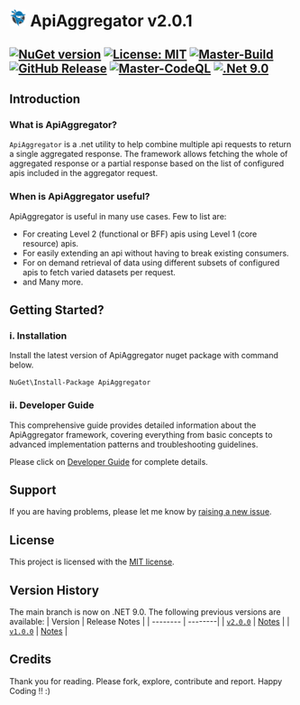 # <img src="https://github.com/CodeShayk/ApiAggregator/blob/master/Images/ninja-icon-16.png" alt="ninja" style="width:30px;"/> ApiAggregator v2.0.1
[![NuGet version](https://badge.fury.io/nu/ApiAggregator.svg)](https://badge.fury.io/nu/ApiAggregator) [![License: MIT](https://img.shields.io/badge/License-MIT-yellow.svg)](https://github.com/CodeShayk/ApiAggregator/blob/master/LICENSE.md) 
[![Master-Build](https://github.com/CodeShayk/ApiAggregator/actions/workflows/Master-Build.yml/badge.svg)](https://github.com/CodeShayk/ApiAggregator/actions/workflows/Master-Build.yml) 
[![GitHub Release](https://img.shields.io/github/v/release/CodeShayk/ApiAggregator?logo=github&sort=semver)](https://github.com/CodeShayk/ApiAggregator/releases/latest)
[![Master-CodeQL](https://github.com/CodeShayk/ApiAggregator/actions/workflows/Master-CodeQL.yml/badge.svg)](https://github.com/CodeShayk/ApiAggregator/actions/workflows/Master-CodeQL.yml) 
[![.Net 9.0](https://img.shields.io/badge/.Net-9.0-blue)](https://dotnet.microsoft.com/en-us/download/dotnet/9.0)
--
## Introduction
### What is ApiAggregator?
`ApiAggregator` is a .net utility to help combine multiple api requests to return a single aggregated response. 
The framework allows fetching the whole of aggregated response or a partial response based on the list of configured apis included in the aggregator request.

### When is ApiAggregator useful?
ApiAggregator is useful in many use cases. Few to list are:
- For creating Level 2 (functional or BFF) apis using Level 1 (core resource) apis.
- For easily extending an api without having to break existing consumers.
- For on demand retrieval of data using different subsets of configured apis to fetch varied datasets per request.
- and Many more.

## Getting Started?
### i. Installation
Install the latest version of ApiAggregator nuget package with command below. 

```
NuGet\Install-Package ApiAggregator 
```

### ii. Developer Guide
This comprehensive guide provides detailed information about the ApiAggregator framework, covering everything from basic concepts to advanced implementation patterns and troubleshooting guidelines.

Please click on [Developer Guide](https://github.com/CodeShayk/ApiAggregator/wiki/Developer-Guide) for complete details.


## Support

If you are having problems, please let me know by [raising a new issue](https://github.com/CodeShayk/ApiAggregator/issues/new/choose).

## License

This project is licensed with the [MIT license](LICENSE).

## Version History
The main branch is now on .NET 9.0. The following previous versions are available:
| Version  | Release Notes |
| -------- | --------|
| [`v2.0.0`](https://github.com/CodeShayk/ApiAggregator/tree/v2.0.0) |  [Notes](https://github.com/CodeShayk/ApiAggregator/releases/tag/v2.0.0) |
| [`v1.0.0`](https://github.com/CodeShayk/ApiAggregator/tree/v1.0.0) |  [Notes](https://github.com/CodeShayk/ApiAggregator/releases/tag/v1.0.0) |

## Credits
Thank you for reading. Please fork, explore, contribute and report. Happy Coding !! :)
